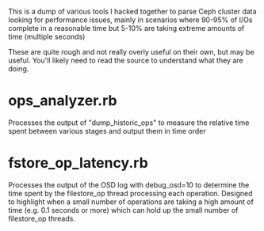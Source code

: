 This is a dump of various tools I hacked together to parse Ceph cluster data
looking for performance issues, mainly in scenarios where 90-95% of I/Os
complete in a reasonable time but 5-10% are taking extreme amounts of time
(multiple seconds)

These are quite rough and not really overly useful on their own, but may be
useful. You'll likely need to read the source to understand what they are
doing.

# ops_analyzer.rb

Processes the output of "dump_historic_ops" to measure the relative time spent
between various stages and output them in time order

# fstore_op_latency.rb

Processes the output of the OSD log with debug_osd=10 to determine the time
spent by the filestore_op thread processing each operation. Designed to
highlight when a small number of operations are taking a high amount of time
(e.g. 0.1 seconds or more) which can hold up the small number of filestore_op
threads.
